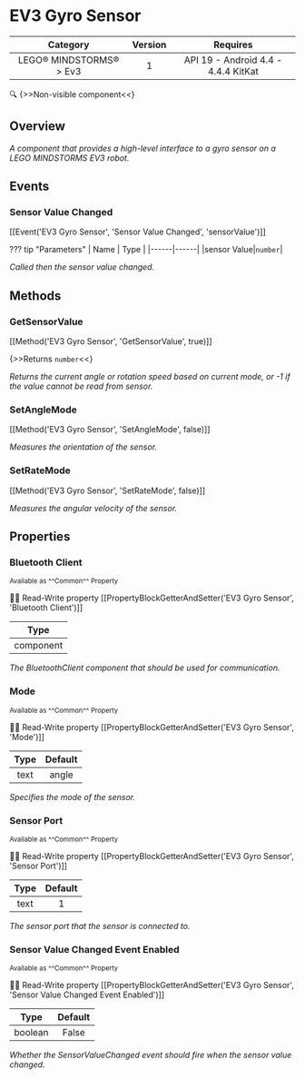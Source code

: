 # EV3 Gyro Sensor

| Category | Version | Requires |
|:--------:|:-------:|:--------:|
|LEGO® MINDSTORMS® > Ev3|1|API 19 - Android 4.4 - 4.4.4 KitKat|

:mag: {>>Non-visible component<<}

## Overview

_A component that provides a high-level interface to a gyro sensor on a LEGO MINDSTORMS EV3 robot._

## Events

### Sensor Value Changed

[[Event('EV3 Gyro Sensor', 'Sensor Value Changed', 'sensorValue')]]

??? tip "Parameters"
    | Name | Type |
    |------|------|
    |sensor Value|`number`|


_Called then the sensor value changed._

## Methods

### GetSensorValue

[[Method('EV3 Gyro Sensor', 'GetSensorValue', true)]]

{>>Returns `number`<<}

_Returns the current angle or rotation speed based on current mode, or -1 if the value cannot be read from sensor._

### SetAngleMode

[[Method('EV3 Gyro Sensor', 'SetAngleMode', false)]]

_Measures the orientation of the sensor._

### SetRateMode

[[Method('EV3 Gyro Sensor', 'SetRateMode', false)]]

_Measures the angular velocity of the sensor._

## Properties

### Bluetooth Client

<small>Available as ^^Common^^ Property</small>

:eyes::pencil: Read-Write property
[[PropertyBlockGetterAndSetter('EV3 Gyro Sensor', 'Bluetooth Client')]]

| Type |
|:----:|
|component|

_The BluetoothClient component that should be used for communication._

### Mode

<small>Available as ^^Common^^ Property</small>

:eyes::pencil: Read-Write property
[[PropertyBlockGetterAndSetter('EV3 Gyro Sensor', 'Mode')]]

| Type | Default |
|:----:|:-------:|
|text|angle|

_Specifies the mode of the sensor._

### Sensor Port

<small>Available as ^^Common^^ Property</small>

:eyes::pencil: Read-Write property
[[PropertyBlockGetterAndSetter('EV3 Gyro Sensor', 'Sensor Port')]]

| Type | Default |
|:----:|:-------:|
|text|1|

_The sensor port that the sensor is connected to._

### Sensor Value Changed Event Enabled

<small>Available as ^^Common^^ Property</small>

:eyes::pencil: Read-Write property
[[PropertyBlockGetterAndSetter('EV3 Gyro Sensor', 'Sensor Value Changed Event Enabled')]]

| Type | Default |
|:----:|:-------:|
|boolean|False|

_Whether the SensorValueChanged event should fire when the sensor value changed._